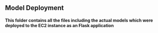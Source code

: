 ## Model Deployment
#### This folder contains all the files including the actual models which were deployed to the EC2 instance as an Flask application
